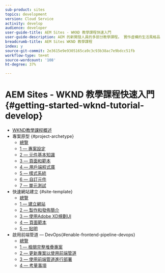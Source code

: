 ```yaml
---
sub-product: sites
topics: development
version: Cloud Service
activity: develop
audience: developer
user-guide-title: AEM Sites - WKND 教學課程快速入門
user-guide-description: AEM 的新開發人員的多部分教學課程。 實作虛構的生活風格品牌 WKND 的 AEM 網站。啟用前端管道，以加快開發至部署的週期。
breadcrumb-title: AEM Sites WKND 教學課程
index: y
source-git-commit: 2e3615e9e9305165ca9c3c93b38ac7e9bdcc51fb
workflow-type: tm+mt
source-wordcount: '108'
ht-degree: 37%

---
```



# AEM Sites - WKND 教學課程快速入門 {#getting-started-wknd-tutorial-develop}

+ [WKND教學課程概述](overview.md)
+ 專案原型 {#project-archetype}
   + [總覽](./project-archetype/overview.md)
   + [1 — 專案設定](./project-archetype/project-setup.md)
   + [2 — 元件基本知識](./project-archetype/component-basics.md)
   + [3 — 頁面和範本](./project-archetype/pages-templates.md)
   + [4 — 用戶端程式庫](./project-archetype/client-side-libraries.md)
   + [5 — 樣式系統](./project-archetype/style-system.md)
   + [6 — 自訂元件](./project-archetype/custom-component.md)
   + [7 — 單元測試](./project-archetype/unit-testing.md)
+ 快速網站建立 {#site-template}
   + [總覽](./site-template/overview.md)
   + [1 — 建立網站](./site-template/create-site.md)
   + [2 — 製作和發佈簡介](./site-template/author-content-publish.md)
   + [3 — 使用Adobe XD規劃UI](./site-template/ui-planning-adobe-xd.md)
   + [4 — 頁面範本](./site-template/page-templates.md)
   + [5 — 貼明](./site-template/theming.md)
+ 啟用前端管道 — DevOps{#enable-frontend-pipeline-devops}
   + [總覽](./enable-frontend-pipeline/overview.md)
   + [1 — 檢閱完整堆疊專案](./enable-frontend-pipeline/review-uifrontend-module.md)
   + [2 — 更新專案以使用前端管道](./enable-frontend-pipeline/update-project.md)
   + [3 — 使用前端管道進行部署](./enable-frontend-pipeline/create-frontend-pipeline.md)
   + [4 — 考量事項](./enable-frontend-pipeline/considerations.md)

